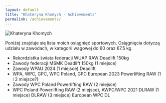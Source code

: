 ```yaml
---
layout: default
title: "Khateryna Khomych - Achievements"
permalink: /achievements/
---
```


<div id="achievements" class="content">
   <div class="container mx-auto p-5 bg-gray-100">
        <div class="flex flex-col md:flex-row">
            <div class="md:flex-1 md:mr-8 rounded-lg overflow-hidden">
                <img src="{{ site.url }}{{ site.baseurl }}/assets/MistrzostwaSlovakia.jpg" alt="Khateryna Khomych" class="rounded max-w-xs md:max-w-sm lg:max-w-md mx-auto">
            </div>
            <div class="md:flex-1 md:ml-8 shadow-lg bg-white rounded-lg p-4 border-2 border-gray-800">
                <p class="mb-2 mt-4 leading-loose"> Poniżej znajduje się lista moich osiągnięć sportowych.        Osiągnięcia dotyczą udziału w zawodach, w kategorii wagowej do 60 oraz 67.5 kg.
                </p>
                <ul class="list-disc pl-5 space-y-2">
                    <li>Rekordzistka świata federacji WUAP RAW Deadlift 150kg</li>
                    <li>Zawody federacji MSМК Deadlift 150kg (1 miejsce)</li>
                    <li>Zawody WPAU 2024 (1 miejsce) Deadlift</li>
                    <li>WPA, WPC, GPC, WPC Poland, GPC European 2023 Powerlifting RAW (1 i 2 miejsce?)</li>
                    <li>Zawody WPC Poland Powerlifting RAW (2 miejsce)</li>
                    <li>WPC Poland Powerlifting RAW (2 miejsce), AWPC/WPC 2021 DLRAW (1 miejsce) DLRAW (3 miejsce) European WPC DL</li>
                </ul>
            </div>
        </div>
    </div>
</div>